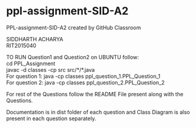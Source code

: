 # ppl-assignment-SID-A2
PPL-assignment-SID-A2 created by GitHub Classroom

SIDDHARTH ACHARYA  
RIT2015040  


TO RUN Question1 and Question2 on UBUNTU follow:  
cd PPL_Assignment  
javac -d classes -cp src src/\*/\*.java  
For question 1: java -cp classes ppl_question_1.PPL_Question_1  
For question 2: java -cp classes ppl_question_2.PPL_Question_2 

For rest of the Questions follow the README File present along with the Questions.

Documentation is in dist folder of each question and Class Diagram is also present in each question separately.  
